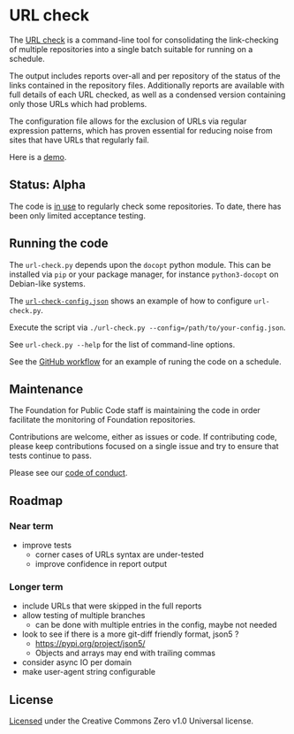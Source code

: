 # URL check

<!-- SPDX-License-Identifier: CC0-1.0 -->
<!-- SPDX-FileCopyrightText: 2023 The Foundation for Public Code <info@publiccode.net> -->

The [URL check](url-check.py) is a command-line tool for consolidating the link-checking of multiple repositories into a single batch suitable for running on a schedule.

The output includes reports over-all and per repository of the status of the links contained in the repository files.
Additionally reports are available with full details of each URL checked, as well as a condensed version containing only those URLs which had problems.

The configuration file allows for the exclusion of URLs via regular expression patterns, which has proven essential for reducing noise from sites that have URLs that regularly fail.

Here is a [demo](https://publiccodenet.github.io/url-check/).

## Status: Alpha

The code is [in use](https://publiccodenet.github.io/publiccodenet-url-check/) to regularly check some repositories.
To date, there has been only limited acceptance testing.

## Running the code

The `url-check.py` depends upon the `docopt` python module.
This can be installed via `pip` or your package manager, for instance `python3-docopt` on Debian-like systems.

The [`url-check-config.json`](url-check-config.json) shows an example of how to configure `url-check.py`.

Execute the script via `./url-check.py --config=/path/to/your-config.json`.

See `url-check.py --help` for the list of command-line options.

See the [GitHub workflow](.github/workflows/link-check.yml) for an example of runing the code on a schedule.

## Maintenance

The Foundation for Public Code staff is maintaining the code in order facilitate the monitoring of Foundation repositories.

Contributions are welcome, either as issues or code.
If contributing code, please keep contributions focused on a single issue and try to ensure that tests continue to pass.

Please see our [code of conduct](CODE_OF_CONDUCT.md).

## Roadmap

### Near term

* improve tests
  * corner cases of URLs syntax are under-tested
  * improve confidence in report output

### Longer term

* include URLs that were skipped in the full reports
* allow testing of multiple branches
  * can be done with multiple entries in the config, maybe not needed
* look to see if there is a more git-diff friendly format, json5 ?
  * https://pypi.org/project/json5/
  * Objects and arrays may end with trailing commas
* consider async IO per domain
* make user-agent string configurable

## License

[Licensed](COPYING) under the Creative Commons Zero v1.0 Universal license.
